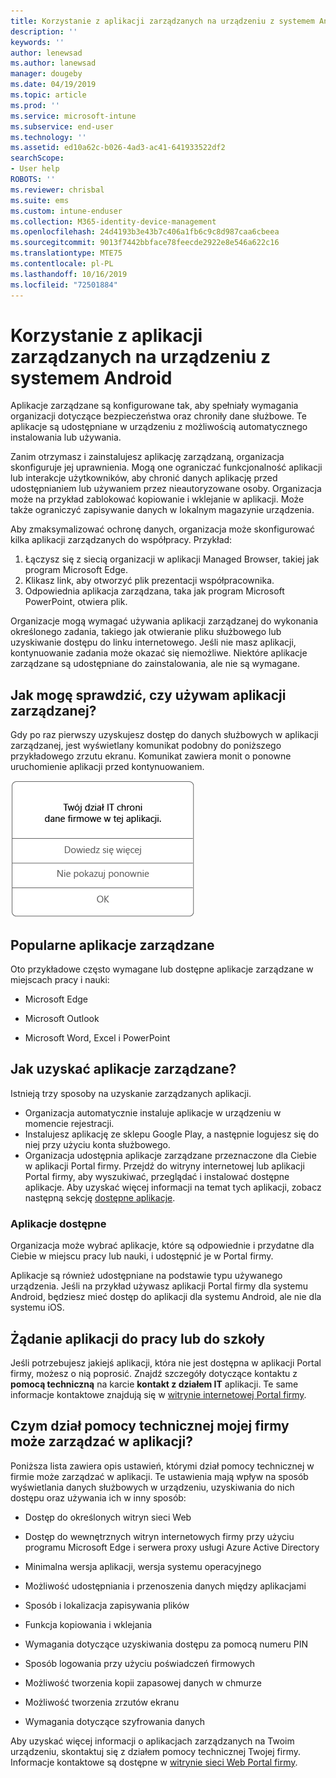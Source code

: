 ```yaml
---
title: Korzystanie z aplikacji zarządzanych na urządzeniu z systemem Android | Microsoft Docs
description: ''
keywords: ''
author: lenewsad
ms.author: lanewsad
manager: dougeby
ms.date: 04/19/2019
ms.topic: article
ms.prod: ''
ms.service: microsoft-intune
ms.subservice: end-user
ms.technology: ''
ms.assetid: ed10a62c-b026-4ad3-ac41-641933522df2
searchScope:
- User help
ROBOTS: ''
ms.reviewer: chrisbal
ms.suite: ems
ms.custom: intune-enduser
ms.collection: M365-identity-device-management
ms.openlocfilehash: 24d4193b3e43b7c406a1fb6c9c8d987caa6cbeea
ms.sourcegitcommit: 9013f7442bbface78feecde2922e8e546a622c16
ms.translationtype: MTE75
ms.contentlocale: pl-PL
ms.lasthandoff: 10/16/2019
ms.locfileid: "72501884"
---
```

# <a name="use-managed-apps-on-your-android-device"></a>Korzystanie z aplikacji zarządzanych na urządzeniu z systemem Android
Aplikacje zarządzane są konfigurowane tak, aby spełniały wymagania organizacji dotyczące bezpieczeństwa oraz chroniły dane służbowe. Te aplikacje są udostępniane w urządzeniu z możliwością automatycznego instalowania lub używania. 

Zanim otrzymasz i zainstalujesz aplikację zarządzaną, organizacja skonfiguruje jej uprawnienia. Mogą one ograniczać funkcjonalność aplikacji lub interakcje użytkowników, aby chronić danych aplikację przed udostępnianiem lub używaniem przez nieautoryzowane osoby. Organizacja może na przykład zablokować kopiowanie i wklejanie w aplikacji. Może także ograniczyć zapisywanie danych w lokalnym magazynie urządzenia.

Aby zmaksymalizować ochronę danych, organizacja może skonfigurować kilka aplikacji zarządzanych do współpracy. Przykład:
1. Łączysz się z siecią organizacji w aplikacji Managed Browser, takiej jak program Microsoft Edge.
2. Klikasz link, aby otworzyć plik prezentacji współpracownika.
3. Odpowiednia aplikacja zarządzana, taka jak program Microsoft PowerPoint, otwiera plik.

Organizacje mogą wymagać używania aplikacji zarządzanej do wykonania określonego zadania, takiego jak otwieranie pliku służbowego lub uzyskiwanie dostępu do linku internetowego. Jeśli nie masz aplikacji, kontynuowanie zadania może okazać się niemożliwe. Niektóre aplikacje zarządzane są udostępniane do zainstalowania, ale nie są wymagane.

## <a name="how-do-i-know-im-using-a-managed-app"></a>Jak mogę sprawdzić, czy używam aplikacji zarządzanej?
Gdy po raz pierwszy uzyskujesz dostęp do danych służbowych w aplikacji zarządzanej, jest wyświetlany komunikat podobny do poniższego przykładowego zrzutu ekranu. Komunikat zawiera monit o ponowne uruchomienie aplikacji przed kontynuowaniem.

![Zrzut ekranu przedstawiający komunikat wyświetlany, gdy użytkownik otwiera aplikację zarządzaną w urządzeniu. Komunikat to: „Twoja organizacja nie chroni teraz danych w tej aplikacji. Aby kontynuować, musisz ponownie uruchomić aplikację”. Pod komunikatem znajduje się przycisk OK.](./media/managed-apps-message.png)

## <a name="commonly-managed-apps"></a>Popularne aplikacje zarządzane  
Oto przykładowe często wymagane lub dostępne aplikacje zarządzane w miejscach pracy i nauki:

- Microsoft Edge

- Microsoft Outlook

- Microsoft Word, Excel i PowerPoint

## <a name="how-do-i-get-managed-apps"></a>Jak uzyskać aplikacje zarządzane?
Istnieją trzy sposoby na uzyskanie zarządzanych aplikacji.  
* Organizacja automatycznie instaluje aplikacje w urządzeniu w momencie rejestracji.  
* Instalujesz aplikację ze sklepu Google Play, a następnie logujesz się do niej przy użyciu konta służbowego.    
* Organizacja udostępnia aplikacje zarządzane przeznaczone dla Ciebie w aplikacji Portal firmy. Przejdź do witryny internetowej lub aplikacji Portal firmy, aby wyszukiwać, przeglądać i instalować dostępne aplikacje. Aby uzyskać więcej informacji na temat tych aplikacji, zobacz następną sekcję [dostępne aplikacje](#available-apps).  

### <a name="available-apps"></a>Aplikacje dostępne   
 Organizacja może wybrać aplikacje, które są odpowiednie i przydatne dla Ciebie w miejscu pracy lub nauki, i udostępnić je w Portal firmy.  

 Aplikacje są również udostępniane na podstawie typu używanego urządzenia. Jeśli na przykład używasz aplikacji Portal firmy dla systemu Android, będziesz mieć dostęp do aplikacji dla systemu Android, ale nie dla systemu iOS.   

## <a name="request-an-app-for-work-or-school"></a>Żądanie aplikacji do pracy lub do szkoły   
 Jeśli potrzebujesz jakiejś aplikacji, która nie jest dostępna w aplikacji Portal firmy, możesz o nią poprosić. Znajdź szczegóły dotyczące kontaktu z **pomocą techniczną** na karcie **kontakt z działem IT** aplikacji. Te same informacje kontaktowe znajdują się w [witrynie internetowej Portal firmy](https://go.microsoft.com/fwlink/?linkid=2010980).   

## <a name="what-can-my-company-support-manage-in-an-app"></a>Czym dział pomocy technicznej mojej firmy może zarządzać w aplikacji?  
Poniższa lista zawiera opis ustawień, którymi dział pomocy technicznej w firmie może zarządzać w aplikacji. Te ustawienia mają wpływ na sposób wyświetlania danych służbowych w urządzeniu, uzyskiwania do nich dostępu oraz używania ich w inny sposób:

* Dostęp do określonych witryn sieci Web  

* Dostęp do wewnętrznych witryn internetowych firmy przy użyciu programu Microsoft Edge i serwera proxy usługi Azure Active Directory  

* Minimalna wersja aplikacji, wersja systemu operacyjnego

* Możliwość udostępniania i przenoszenia danych między aplikacjami  

* Sposób i lokalizacja zapisywania plików  

* Funkcja kopiowania i wklejania  

* Wymagania dotyczące uzyskiwania dostępu za pomocą numeru PIN  

* Sposób logowania przy użyciu poświadczeń firmowych  

* Możliwość tworzenia kopii zapasowej danych w chmurze  

* Możliwość tworzenia zrzutów ekranu  

* Wymagania dotyczące szyfrowania danych  

Aby uzyskać więcej informacji o aplikacjach zarządzanych na Twoim urządzeniu, skontaktuj się z działem pomocy technicznej Twojej firmy. Informacje kontaktowe są dostępne w [witrynie sieci Web Portal firmy](https://go.microsoft.com/fwlink/?linkid=2010980).
